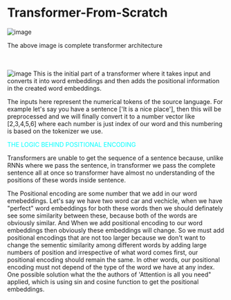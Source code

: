# Transformer-From-Scratch

![image](https://github.com/dikshank/Transformer-From-Scratch/assets/65603832/ebd680f7-209a-4e39-8013-e812f85f46d6)

The above image is complete transformer architecture

<br><br>
![image](https://github.com/dikshank/Transformer-From-Scratch/assets/65603832/b60b0ff0-0eba-4536-b6e7-ab4e93283c22)
This is the initial part of a transformer where it takes input and converts it into word embeddings and then adds the positional information in the created word embeddings.

The inputs here represent the numerical tokens of the source language. For example let's say you have a sentence ['It is a nice place'], then this will be preprocessed and we will finally convert it to a number vector like [2,3,4,5,6] where each number is just index of our word and this numbering is based on the tokenizer we use.

<font color='cyan'>THE LOGIC BEHIND POSITIONAL ENCODING</font>

Transformers are unable to get the sequence of a sentence because, unlike RNNs where we pass the sentence, in transformer we pass the complete sentence all at once so transformer have almost no understanding of the positions of these words inside sentence.

The Positional encoding are some number that we add in our word emebeddings. Let's say we have two word car and vechicle, when we have "perfect" word embeddings for both these words then we should definately see some similarity between these, because both of the words are obviously similar. And When we add positional encoding to our word embeddings then obviously these embeddings will change. So we must add positional encodings that are not too larger because we don't want to change the sementic similarity among different words by adding large numbers of position and irrespective of what word comes first, our positional encoding should remain the same. In other words, our positional encoding must not depend of the type of the word we have at any index. One possible solution what the the authors of 'Attention is all you need" applied, which is using sin and cosine function to get the positional embeddings.
